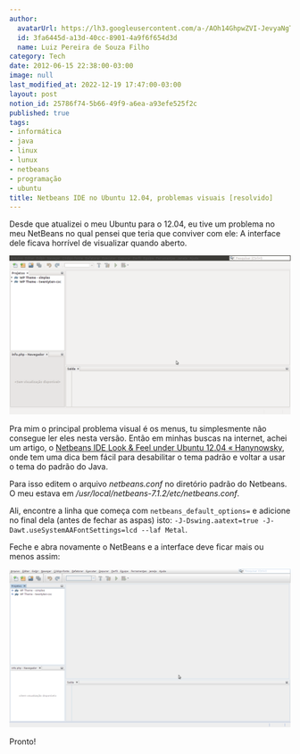 ```yaml
---
author:
  avatarUrl: https://lh3.googleusercontent.com/a-/AOh14GhpwZVI-JevyaNgTdlrOT6YN20cI6V9Kxtq38Ij8AQ=s100
  id: 3fa6445d-a13d-40cc-8901-4a9f6f654d3d
  name: Luiz Pereira de Souza Filho
category: Tech
date: 2012-06-15 22:38:00-03:00
image: null
last_modified_at: 2022-12-19 17:47:00-03:00
layout: post
notion_id: 25786f74-5b66-49f9-a6ea-a93efe525f2c
published: true
tags:
- informática
- java
- linux
- lunux
- netbeans
- programação
- ubuntu
title: Netbeans IDE no Ubuntu 12.04, problemas visuais [resolvido]
---
```


Desde que atualizei o meu Ubuntu para o 12.04, eu tive um problema no meu NetBeans no qual pensei que teria que conviver com ele: A interface dele ficava horrível de visualizar quando aberto.

![Como fica o NetBeans no Ubuntu 12.04](/wp-content/uploads/2012/06/Captura-de-tela-de-2012-06-16-011910.png)

Pra mim o principal problema visual é os menus, tu simplesmente não consegue ler eles nesta versão. Então em minhas buscas na internet, achei um artigo, o [Netbeans IDE Look & Feel under Ubuntu 12.04 « Hanynowsky](http://hanynowsky.wordpress.com/2012/04/27/netbeans-ide-look-feel-under-ubuntu-12-04/), onde tem uma dica bem fácil para desabilitar o tema padrão e voltar a usar o tema do padrão do Java.

Para isso editem o arquivo _netbeans.conf_ no diretório padrão do Netbeans. O meu estava em _/usr/local/netbeans-7.1.2/etc/netbeans.conf_.

Ali, encontre a linha que começa com `netbeans_default_options=` e adicione no final dela (antes de fechar as aspas) isto: `-J-Dswing.aatext=true -J-Dawt.useSystemAAFontSettings=lcd --laf Metal`.

Feche e abra novamente o NetBeans e a interface deve ficar mais ou menos assim:

![Como fica o Netbeans depois da alteração](/wp-content/uploads/2012/06/Captura-de-tela-de-2012-06-16-013347.png)

Pronto!
